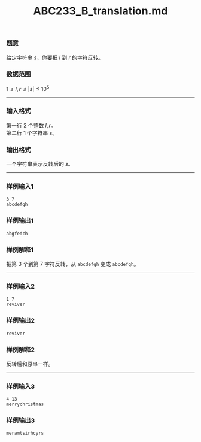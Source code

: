 ﻿---
title: "ABC233_B_translation.md"
tags: []
author: ""
created: ""
---

### 题意 
给定字符串 $s$，你要把 $l$ 到 $r$ 的字符反转。
### 数据范围
$1\le l,r\le|s|\le10^5$

---
### 输入格式
第一行 $2$ 个整数 $l,r$。  
第二行 $1$ 个字符串 $s$。
### 输出格式
一个字符串表示反转后的 $s$。

---
### 样例输入1
```
3 7
abcdefgh
```
### 样例输出1
```
abgfedch
```
### 样例解释1
把第 $3$ 个到第 $7$ 字符反转，从 `abcdefgh` 变成 `abcdefgh`。

---
### 样例输入2
```
1 7
reviver
```
### 样例输出2
```
reviver
```
### 样例解释2
反转后和原串一样。

---
### 样例输入3
```
4 13
merrychristmas
```
### 样例输出3
```
meramtsirhcyrs
```

